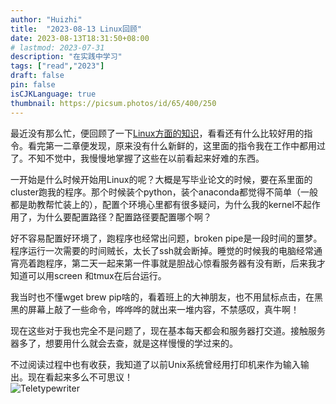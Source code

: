 ```yaml
---
author: "Huizhi"
title:  "2023-08-13 Linux回顾" 
date: 2023-08-13T18:31:50+08:00 
# lastmod: 2023-07-31
description: "在实践中学习"
tags: ["read","2023"]
draft: false
pin: false
isCJKLanguage: true
thumbnail: https://picsum.photos/id/65/400/250
---
```

最近没有那么忙，便回顾了一下[Linux方面的知识](https://gnu-linux.readthedocs.io/zh/latest/index.html)，看看还有什么比较好用的指令。看完第一二章便发现，原来没有什么新鲜的，这里面的指令我在工作中都用过了。不知不觉中，我慢慢地掌握了这些在以前看起来好难的东西。

一开始是什么时候开始用Linux的呢？大概是写毕业论文的时候，要在系里面的cluster跑我的程序。那个时候装个python，装个anaconda都觉得不简单（一般都是助教帮忙装上的），配置个环境心里都有很多疑问，为什么我的kernel不起作用了，为什么要配置路径？配置路径要配置哪个啊？

好不容易配置好环境了，跑程序也经常出问题，broken pipe是一段时间的噩梦。程序运行一次需要的时间贼长，太长了ssh就会断掉。睡觉的时候我的电脑经常通宵亮着跑程序，第二天一起来第一件事就是胆战心惊看服务器有没有断，后来我才知道可以用screen 和tmux在后台运行。

我当时也不懂wget brew pip啥的，看着班上的大神朋友，也不用鼠标点击，在黑黑的屏幕上敲了一些命令，哗哗哗的就出来一堆内容，不禁感叹，真牛啊！

现在这些对于我也完全不是问题了，现在基本每天都会和服务器打交道。接触服务器多了，想要用什么就会去查，就是这样慢慢的学过来的。


不过阅读过程中也有收获，我知道了以前Unix系统曾经用打印机来作为输入输出。现在看起来多么不可思议！  
![Teletypewriter](/img/20230813/1.png)
